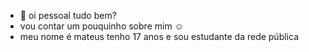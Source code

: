 - 👋 oi pessoal tudo bem?
- vou contar um pouquinho sobre mim ☺️
- meu nome é mateus tenho 17 anos e sou estudante da rede pública 

<!---
queijinhoM/queijinhoM is a ✨ special ✨ repository because its `README.md` (this file) appears on your GitHub profile.
You can click the Preview link to take a look at your changes.
--->

